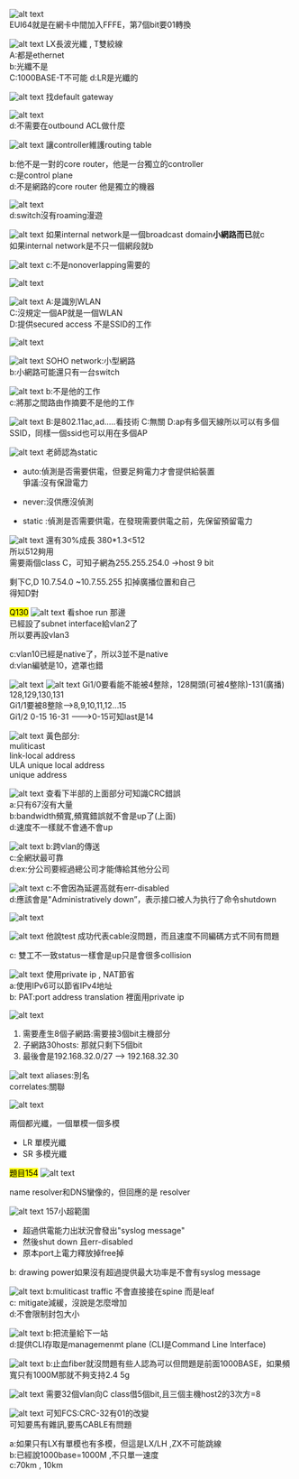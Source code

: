 ![alt text](image.png)  
EUI64就是在網卡中間加入FFFE，第7個bit要01轉換  






















![alt text](image-1.png)
LX長波光纖  ,  T雙絞線  
A:都是ethernet  
b:光纖不是  
C:1000BASE-T不可能
d:LR是光纖的  





















![alt text](image-2.png)
找default gateway  

















![alt text](image-3.png)  
d:不需要在outbound ACL做什麼  


















![alt text](image-4.png)
讓controller維護routing table  

b:他不是一對的core router，他是一台獨立的controller  
c:是control plane  
d:不是網路的core router 他是獨立的機器  















![alt text](image-5.png)  
d:switch沒有roaming漫遊  












![alt text](image-6.png)
如果internal network是一個broadcast domain**小網路而已**就c  
如果internal network是不只一個網段就b  



































![alt text](image-7.png)
c:不是nonoverlapping需要的  























![alt text](image-8.png)























![alt text](image-9.png)
A:是識別WLAN  
C:沒規定一個AP就是一個WLAN  
D:提供secured access 不是SSID的工作  





























![alt text](image-10.png)

















![alt text](image-11.png)
SOHO network:小型網路  
b:小網路可能還只有一台switch


































![alt text](image-12.png)
b:不是他的工作  
c:將那之間路由作摘要不是他的工作  

























![alt text](image-13.png)
B:是802.11ac,ad.....看技術
C:無關
D:ap有多個天線所以可以有多個SSID，同樣一個ssid也可以用在多個AP   
























![alt text](image-14.png)
老師認為static
+ auto:偵測是否需要供電，但要足夠電力才會提供給裝置  
爭議:沒有保證電力  

+ never:沒供應沒偵測  

+ static :偵測是否需要供電，在發現需要供電之前，先保留預留電力 































![alt text](image-15.png)
還有30%成長
380*1.3<512  
所以512夠用  
需要兩個class C，可知子網為255.255.254.0 ->host 9 bit  

剩下C,D  10.7.54.0 ~10.7.55.255 扣掉廣播位置和自己  
得知D對  






















<mark>Q130</mark>
![alt text](image-16.png)
看shoe run 那邊  
已經設了subnet interface給vlan2了  
所以要再設vlan3  


c:vlan10已經是native了，所以3並不是native  
d:vlan編號是10，遮罩也錯

























![alt text](image-23.png)
![alt text](image-22.png)
Gi1/0要看能不能被4整除，128開頭(可被4整除)-131(廣播)   128,129,130,131  
Gi1/1要被8整除-->8,9,10,11,12...15  
Gi1/2 0-15 16-31 --->0-15可知last是14  

















  












![alt text](image-24.png)
黃色部分:  
muliticast  
link-local address  
ULA unique local address  
unique address  
















![alt text](image-25.png)
查看下半部的上面部分可知識CRC錯誤  
a:只有67沒有大量  
b:bandwidth頻寬,頻寬錯誤就不會是up了(上面)  
d:速度不一樣就不會通不會up  



























![alt text](image-26.png)
b:跨vlan的傳送  
c:全網狀最可靠  
d:ex:分公司要經過總公司才能傳給其他分公司    


































![alt text](image-28.png)
c:不會因為延遲高就有err-disabled     
d:應該會是"Administratively down”，表示接口被人为执行了命令shutdown


























![alt text](image-17.png)
 


































![alt text](image-18.png)
 他說test 成功代表cable沒問題，而且速度不同編碼方式不同有問題  

c: 雙工不一致status一樣會是up只是會很多collision  






























![alt text](image-19.png)
使用private ip , NAT節省  
a:使用IPv6可以節省IPv4地址   
b: PAT:port address translation 裡面用private ip  



























![alt text](image-20.png)
1. 需要產生8個子網路:需要接3個bit主機部分  
2. 子網路30hosts: 那就只剩下5個bit
3. 最後會是192.168.32.0/27  --> 192.168.32.30  























![alt text](image-21.png)
aliases:別名  
correlates:關聯  





























![alt text](image-29.png)

兩個都光纖，一個單模一個多模  
+ LR 單模光纖  
+ SR 多模光纖  



  








<mark>題目154</mark>
![alt text](image-30.png)

name resolver和DNS蠻像的，但回應的是 resolver
 



















![alt text](image-31.png)
157小超範圍  

+ 超過供電能力出狀況會發出"syslog message"  
+ 然後shut down 且err-disabled  
+ 原本port上電力釋放掉free掉  

b: drawing power如果沒有超過提供最大功率是不會有syslog message  























![alt text](image-32.png)
b:muliticast traffic 不會直接接在spine 而是leaf  
c: mitigate減緩，沒說是怎麼增加  
d:不會限制封包大小






















![alt text](image-33.png)
b:把流量給下一站  
d:提供CLI存取是managemenmt plane   (CLI是Command Line Interface)   

























![alt text](image-34.png)
b:止血fiber就沒問題有些人認為可以但問題是前面1000BASE，如果頻寬只有1000M那就不夠支持2.4 5g  
   



























![alt text](image-35.png)
需要32個vlan向C class借5個bit,且三個主機host2的3次方=8   
  


























![alt text](image-36.png)
  可知FCS:CRC-32有01的改變    
  可知要馬有雜訊,要馬CABLE有問題  























a:如果只有LX有單模也有多模，但這是LX/LH  ,ZX不可能跳線  
b:已經說1000base=1000M  ,不只單一速度  
c:70km , 10km   







